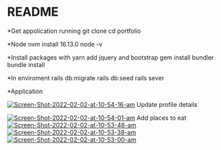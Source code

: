 # README

*Get appolication running
git clone
cd portfolio

*Node
nvm install 16.13.0
node -v

*Install packages with yarn
add jquery and bootstrap
gem install bundler
bundle install

*In enviroment
rails db:migrate
rails db:seed
rails sever

*Application 

<a href="https://ibb.co/9ZhgMMz"><img src="https://i.ibb.co/sWCRBBk/Screen-Shot-2022-02-02-at-10-54-16-am.png" alt="Screen-Shot-2022-02-02-at-10-54-16-am" border="0"></a>
Update profile details <br>

<a href="https://ibb.co/nntY68J"><img src="https://i.ibb.co/z7DBQHv/Screen-Shot-2022-02-02-at-10-54-01-am.png" alt="Screen-Shot-2022-02-02-at-10-54-01-am" border="0"></a>
Add places to eat <br>
<a href="https://ibb.co/QpK6yM7"><img src="https://i.ibb.co/fqxCjHV/Screen-Shot-2022-02-02-at-10-53-48-am.png" alt="Screen-Shot-2022-02-02-at-10-53-48-am" border="0"></a>
<a href="https://ibb.co/0VrDDpG"><img src="https://i.ibb.co/FqzxxkD/Screen-Shot-2022-02-02-at-10-53-38-am.png" alt="Screen-Shot-2022-02-02-at-10-53-38-am" border="0"></a>
<a href="https://ibb.co/nRhMyHm"><img src="https://i.ibb.co/XVmxPhL/Screen-Shot-2022-02-02-at-10-53-00-am.png" alt="Screen-Shot-2022-02-02-at-10-53-00-am" border="0"></a>
